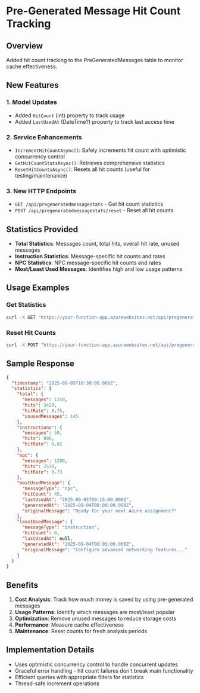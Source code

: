 # Pre-Generated Message Hit Count Tracking

## Overview
Added hit count tracking to the PreGeneratedMessages table to monitor cache effectiveness.

## New Features

### 1. Model Updates
- Added `HitCount` (int) property to track usage
- Added `LastUsedAt` (DateTime?) property to track last access time

### 2. Service Enhancements
- `IncrementHitCountAsync()`: Safely increments hit count with optimistic concurrency control
- `GetHitCountStatsAsync()`: Retrieves comprehensive statistics
- `ResetHitCountsAsync()`: Resets all hit counts (useful for testing/maintenance)

### 3. New HTTP Endpoints
- `GET /api/pregeneratedmessagestats` - Get hit count statistics
- `POST /api/pregeneratedmessagestats/reset` - Reset all hit counts

## Statistics Provided
- **Total Statistics**: Messages count, total hits, overall hit rate, unused messages
- **Instruction Statistics**: Message-specific hit counts and rates
- **NPC Statistics**: NPC message-specific hit counts and rates
- **Most/Least Used Messages**: Identifies high and low usage patterns

## Usage Examples

### Get Statistics
```bash
curl -X GET "https://your-function-app.azurewebsites.net/api/pregeneratedmessagestats?code=YOUR_FUNCTION_KEY"
```

### Reset Hit Counts
```bash
curl -X POST "https://your-function-app.azurewebsites.net/api/pregeneratedmessagestats/reset?code=YOUR_FUNCTION_KEY"
```

## Sample Response
```json
{
  "timestamp": "2025-09-05T10:30:00.000Z",
  "statistics": {
    "total": {
      "messages": 1250,
      "hits": 3420,
      "hitRate": 0.75,
      "unusedMessages": 145
    },
    "instructions": {
      "messages": 50,
      "hits": 890,
      "hitRate": 0.82
    },
    "npc": {
      "messages": 1200,
      "hits": 2530,
      "hitRate": 0.73
    },
    "mostUsedMessage": {
      "messageType": "npc",
      "hitCount": 45,
      "lastUsedAt": "2025-09-05T09:15:00.000Z",
      "generatedAt": "2025-09-04T08:00:00.000Z",
      "originalMessage": "Ready for your next Azure assignment?"
    },
    "leastUsedMessage": {
      "messageType": "instruction",
      "hitCount": 0,
      "lastUsedAt": null,
      "generatedAt": "2025-09-04T08:05:00.000Z",
      "originalMessage": "Configure advanced networking features..."
    }
  }
}
```

## Benefits
1. **Cost Analysis**: Track how much money is saved by using pre-generated messages
2. **Usage Patterns**: Identify which messages are most/least popular
3. **Optimization**: Remove unused messages to reduce storage costs
4. **Performance**: Measure cache effectiveness
5. **Maintenance**: Reset counts for fresh analysis periods

## Implementation Details
- Uses optimistic concurrency control to handle concurrent updates
- Graceful error handling - hit count failures don't break main functionality
- Efficient queries with appropriate filters for statistics
- Thread-safe increment operations
